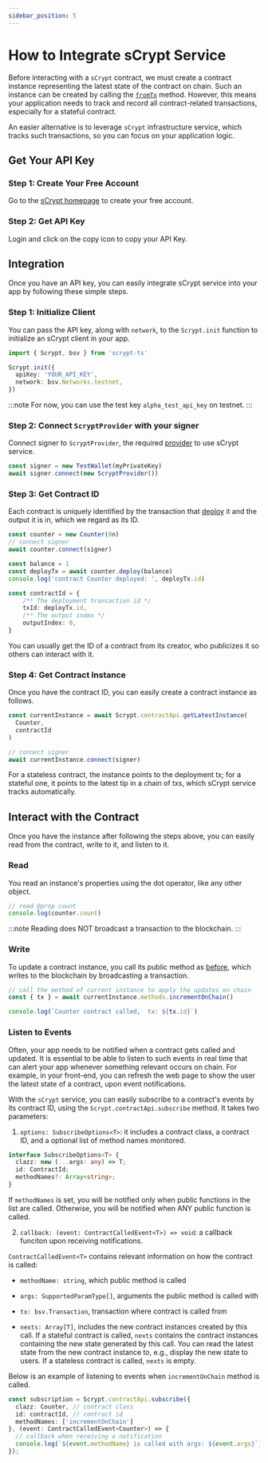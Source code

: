 ```yaml
---
sidebar_position: 5
---
```


# How to Integrate sCrypt Service

Before interacting with a `sCrypt` contract, we must create a contract instance representing the latest state of the contract on chain. Such an instance can be created by calling the  [`fromTx`](../how-to-deploy-and-call-a-contract/how-to-deploy-and-call-a-contract.md#create-a-smart-contract-instance-from-a-transaction) method. However, this means your application needs to track and record all contract-related transactions, especially for a stateful contract.

An easier alternative is to leverage `sCrypt` infrastructure service, which tracks such transactions, so you can focus on your application logic.

## Get Your API Key

### Step 1: Create Your Free Account

Go to the [sCrypt homepage](https://scrypt.io) to create your free account.

### Step 2: Get API Key

Login and click on the copy icon to copy your API Key.

## Integration

Once you have an API key, you can easily integrate sCrypt service into your app by following these simple steps.

### Step 1: Initialize Client

You can pass the API key, along with `network`, to the `Scrypt.init` function to initialize an sCrypt client in your app. 

```ts
import { Scrypt, bsv } from 'scrypt-ts'

Scrypt.init({
  apiKey: 'YOUR_API_KEY',
  network: bsv.Networks.testnet,
})
```

:::note
For now, you can use the test key `alpha_test_api_key` on testnet.
:::

### Step 2: Connect `ScryptProvider` with your signer

Connect signer to `ScryptProvider`, the required [provider](../how-to-test-a-contract.md#provider) to use sCrypt service.

```ts
const signer = new TestWallet(myPrivateKey)
await signer.connect(new ScryptProvider())
```

### Step 3: Get Contract ID

Each contract is uniquely identified by the transaction that [deploy](../how-to-deploy-and-call-a-contract/how-to-deploy-and-call-a-contract.md#contract-deployment) it and the output it is in, which we regard as its ID.

```ts
const counter = new Counter(0n)
// connect signer
await counter.connect(signer)

const balance = 1
const deployTx = await counter.deploy(balance)
console.log('contract Counter deployed: ', deployTx.id)

const contractId = {
    /** The deployment transaction id */
    txId: deployTx.id,
    /** The output index */
    outputIndex: 0,
}
```

You can usually get the ID of a contract from its creator, who publicizes it so others can interact with it.

### Step 4: Get Contract Instance

Once you have the contract ID, you can easily create a contract instance as follows.

```ts
const currentInstance = await Scrypt.contractApi.getLatestInstance(
  Counter,
  contractId
)

// connect signer
await currentInstance.connect(signer)
```
For a stateless contract, the instance points to the deployment tx; for a stateful one, it points to the latest tip in a chain of txs, which sCrypt service tracks automatically.

## Interact with the Contract
Once you have the instance after following the steps above, you can easily read from the contract, write to it, and listen to it.

### Read

You read an instance's properties using the dot operator, like any other object.

```ts
// read @prop count
console.log(counter.count)
```

:::note
Reading does NOT broadcast a transaction to the blockchain.
:::

### Write

To update a contract instance, you call its public method as [before](../how-to-deploy-and-call-a-contract/how-to-deploy-and-call-a-contract.md#contract-call), which writes to the blockchain by broadcasting a transaction.

```ts
// call the method of current instance to apply the updates on chain
const { tx } = await currentInstance.methods.incrementOnChain()

console.log(`Counter contract called,  tx: ${tx.id}`)
```

### Listen to Events

Often, your app needs to be notified when a contract gets called and updated. It is essential to be able to listen to such events in real time that can alert your app whenever something relevant occurs on chain. For example, in your front-end, you can refresh the web page to show the user the latest state of a contract, upon event notifications.

With the `sCrypt` service, you can easily subscribe to a contract's events by its contract ID, using the `Scrypt.contractApi.subscribe` method. It takes two parameters:

1. `options: SubscribeOptions<T>`: it includes a contract class, a contract ID, and a optional list of method names monitored.

```ts
interface SubscribeOptions<T> {
  clazz: new (...args: any) => T;
  id: ContractId;
  methodNames?: Array<string>;
}
```

If `methodNames` is set, you will be notified only when public functions in the list are called. Otherwise, you will be notified when ANY public function is called.

2. `callback: (event: ContractCalledEvent<T>) => void`: a callback funciton upon receiving notifications. 

`ContractCalledEvent<T>` contains relevant information on how the contract is called:

- `methodName: string`, which public method is called

- `args: SupportedParamType[]`, arguments the public method is called with 

- `tx: bsv.Transaction`, transaction where contract is called from

- `nexts: Array[T]`, includes the new contract instances created by this call. If a stateful contract is called, `nexts` contains the contract instances containing the new state generated by this call. You can read the latest state from the new contract instance to, e.g., display the new state to users. If a stateless contract is called, `nexts` is empty.

Below is an example of listening to events when `incrementOnChain` method is called.

```ts
const subscription = Scrypt.contractApi.subscribe({
  clazz: Counter, // contract class
  id: contractId, // contract id
  methodNames: ['incrementOnChain']
}, (event: ContractCalledEvent<Counter>) => {
  // callback when receiving a notification
  console.log(`${event.methodName} is called with args: ${event.args}`)
});
```
